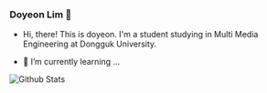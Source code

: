 ### Doyeon Lim 🙌

- Hi, there! This is doyeon. I'm a student studying in Multi Media Engineering at Dongguk University.

- 🌱 I’m currently learning ...

![Github Stats](https://github-readme-stats.vercel.app/api?username=dddooo9&show_icons=true)


<!--
**dddooo9/dddooo9** is a ✨ _special_ ✨ repository because its `README.md` (this file) appears on your GitHub profile.

Here are some ideas to get you started:

- 🔭 I’m currently working on ...
- 🌱 I’m currently learning ...
- 👯 I’m looking to collaborate on ...
- 🤔 I’m looking for help with ...
- 💬 Ask me about ...
- 📫 How to reach me: ...
- 😄 Pronouns: ...
- ⚡ Fun fact: ...
-->
